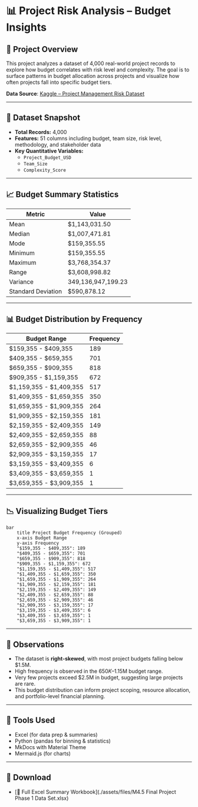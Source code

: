 # 📊 Project Risk Analysis – Budget Insights

## 🧾 Project Overview

This project analyzes a dataset of 4,000 real-world project records to explore how budget correlates with risk level and complexity. The goal is to surface patterns in budget allocation across projects and visualize how often projects fall into specific budget tiers.

**Data Source**: [Kaggle – Project Management Risk Dataset](https://www.kaggle.com/datasets/ka66ledata/project-management-risk-raw)

---

## 📁 Dataset Snapshot

- **Total Records:** 4,000
- **Features:** 51 columns including budget, team size, risk level, methodology, and stakeholder data
- **Key Quantitative Variables:**
  - `Project_Budget_USD`
  - `Team_Size`
  - `Complexity_Score`

---

## 📈 Budget Summary Statistics

| Metric            | Value         |
|-------------------|---------------|
| Mean              | $1,143,031.50 |
| Median            | $1,007,471.81 |
| Mode              | $159,355.55   |
| Minimum           | $159,355.55   |
| Maximum           | $3,768,354.37 |
| Range             | $3,608,998.82 |
| Variance          | 349,136,947,199.23 |
| Standard Deviation| $590,878.12   |

---

## 📊 Budget Distribution by Frequency

| Budget Range | Frequency |
|--------------|-----------|
| $159,355 - $409,355 | 189 |
| $409,355 - $659,355 | 701 |
| $659,355 - $909,355 | 818 |
| $909,355 - $1,159,355 | 672 |
| $1,159,355 - $1,409,355 | 517 |
| $1,409,355 - $1,659,355 | 350 |
| $1,659,355 - $1,909,355 | 264 |
| $1,909,355 - $2,159,355 | 181 |
| $2,159,355 - $2,409,355 | 149 |
| $2,409,355 - $2,659,355 | 88 |
| $2,659,355 - $2,909,355 | 46 |
| $2,909,355 - $3,159,355 | 17 |
| $3,159,355 - $3,409,355 | 6 |
| $3,409,355 - $3,659,355 | 1 |
| $3,659,355 - $3,909,355 | 1 |

---

## 📉 Visualizing Budget Tiers

```mermaid
bar
    title Project Budget Frequency (Grouped)
    x-axis Budget Range
    y-axis Frequency
    "$159,355 - $409,355": 189
    "$409,355 - $659,355": 701
    "$659,355 - $909,355": 818
    "$909,355 - $1,159,355": 672
    "$1,159,355 - $1,409,355": 517
    "$1,409,355 - $1,659,355": 350
    "$1,659,355 - $1,909,355": 264
    "$1,909,355 - $2,159,355": 181
    "$2,159,355 - $2,409,355": 149
    "$2,409,355 - $2,659,355": 88
    "$2,659,355 - $2,909,355": 46
    "$2,909,355 - $3,159,355": 17
    "$3,159,355 - $3,409,355": 6
    "$3,409,355 - $3,659,355": 1
    "$3,659,355 - $3,909,355": 1
```

---

## 🧠 Observations

- The dataset is **right-skewed**, with most project budgets falling below $1.5M.
- High frequency is observed in the $650K–$1.15M budget range.
- Very few projects exceed $2.5M in budget, suggesting large projects are rare.
- This budget distribution can inform project scoping, resource allocation, and portfolio-level financial planning.

---

## 🧰 Tools Used

- Excel (for data prep & summaries)
- Python (pandas for binning & statistics)
- MkDocs with Material Theme
- Mermaid.js (for charts)

---

## 📎 Download

- [📄 Full Excel Summary Workbook](./assets/files/M4.5 Final Project Phase 1 Data Set.xlsx)

